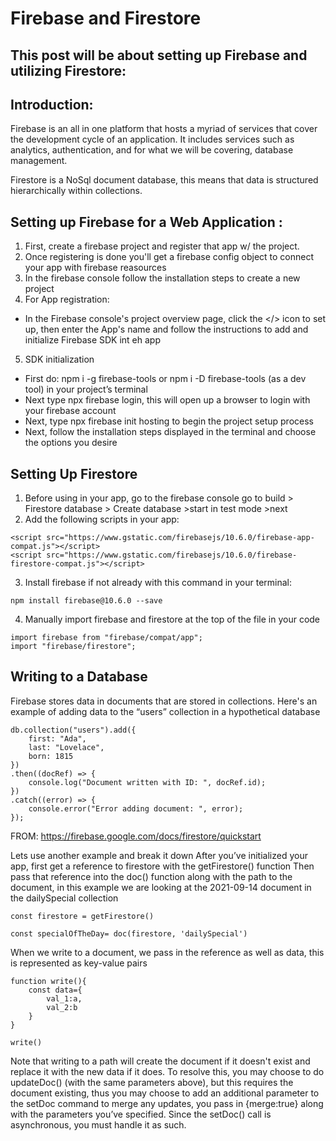 # Firebase and Firestore


## This post will be about setting up Firebase and utilizing Firestore:


## Introduction:
Firebase is an all in one platform that hosts a myriad of services that cover the development cycle of an application. It includes services such as analytics, authentication, and for what we will be covering, database management.

Firestore is a NoSql document database, this means that data is structured hierarchically within collections.


## Setting up Firebase for a Web Application :
1. First, create a firebase project and register that app w/ the project.
2. Once registering is done you'll get a firebase config object to connect your app with firebase reasources
3. In the firebase console follow the installation steps to create a new project
4. For App registration:
- In the Firebase console's project overview page, click the </> icon to set up, then enter the App's name and follow the instructions to add and initialize Firebase SDK int eh app
5. SDK initialization
- First do: npm i -g firebase-tools or npm i -D firebase-tools (as a dev tool) in your project’s terminal
- Next type npx firebase login, this will open up a browser to login with your firebase account
- Next, type npx firebase init hosting to begin the project setup process
- Next, follow the installation steps displayed in the terminal and choose the options you desire


## Setting Up Firestore 
1. Before using in your app, go to the firebase console go to build > Firestore database > Create database >start in test mode >next 
2. Add the following scripts in your app:
```
<script src="https://www.gstatic.com/firebasejs/10.6.0/firebase-app-compat.js"></script>
<script src="https://www.gstatic.com/firebasejs/10.6.0/firebase-firestore-compat.js"></script>
```
3. Install firebase if not already with this command in your terminal:
```
npm install firebase@10.6.0 --save
```
4. Manually import firebase and firestore at the top of the file in your code
```
import firebase from "firebase/compat/app";
import "firebase/firestore";
```

## Writing to a Database
Firebase stores data in documents that are stored in collections.
Here's an example of adding data to the “users” collection in a hypothetical database
```
db.collection("users").add({
    first: "Ada",
    last: "Lovelace",
    born: 1815
})
.then((docRef) => {
    console.log("Document written with ID: ", docRef.id);
})
.catch((error) => {
    console.error("Error adding document: ", error);
});
```
FROM: https://firebase.google.com/docs/firestore/quickstart


Lets use another example and break it down
After you’ve initialized your app, first get a reference to firestore with the getFirestore() function
Then pass that reference into the doc() function along with the path to the document, in this example we are looking at the 2021-09-14 document in the  dailySpecial collection

```
const firestore = getFirestore()

const specialOfTheDay= doc(firestore, 'dailySpecial')
```

When we write to a document, we pass in the reference as well as data, this is represented as key-value pairs
```
function write(){
    const data={
        val_1:a,
        val_2:b
    }
}

write()
```
Note that writing to a path will create the document if it doesn't exist and replace it with the new data if it does.
To resolve this, you may choose to do updateDoc() (with the same parameters above), but this requires the document existing, thus you may choose to add an additional parameter to the setDoc command to merge any updates, you pass in {merge:true} along with the parameters you’ve specified.
Since the setDoc() call is asynchronous, you must handle it as such.
